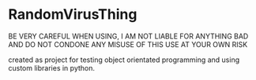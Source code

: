 # RandomVirusThing
BE VERY CAREFUL WHEN USING, I AM NOT LIABLE FOR ANYTHING BAD AND DO NOT CONDONE ANY MISUSE OF THIS
USE AT YOUR OWN RISK

created as project for testing object orientated programming and using custom libraries in python.
